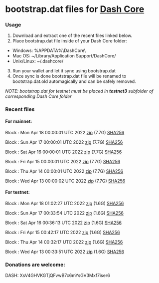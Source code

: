 # bootstrap.dat files for [Dash Core](https://github.com/dashpay/dash)

### Usage

1. Download and extract one of the recent files linked below.
2. Place bootstrap.dat file inside of your Dash Core folder:
 - Windows: %APPDATA%\DashCore\
 - Mac OS: ~/Library/Application Support/DashCore/
 - Unix/Linux: ~/.dashcore/
3. Run your wallet and let it sync using bootstrap.dat
4. Once sync is done bootstrap.dat file will be renamed to bootstrap.dat.old automagically and can be safely removed.

_NOTE: bootstrap.dat for testnet must be placed in **testnet3** subfolder of corresponding Dash Core folder_

### Recent files

#### For mainnet:

Block [](https://insight.dash.org/insight/block/): Mon Apr 18 00:00:01 UTC 2022 [zip](https://dash-bootstrap.ams3.digitaloceanspaces.com/mainnet/2022-04-18/bootstrap.dat.zip) (7.7G) [SHA256](https://dash-bootstrap.ams3.digitaloceanspaces.com/mainnet/2022-04-18/sha256.txt)

Block [](https://insight.dash.org/insight/block/): Sun Apr 17 00:00:01 UTC 2022 [zip](https://dash-bootstrap.ams3.digitaloceanspaces.com/mainnet/2022-04-17/bootstrap.dat.zip) (7.7G) [SHA256](https://dash-bootstrap.ams3.digitaloceanspaces.com/mainnet/2022-04-17/sha256.txt)

Block [](https://insight.dash.org/insight/block/): Sat Apr 16 00:00:01 UTC 2022 [zip](https://dash-bootstrap.ams3.digitaloceanspaces.com/mainnet/2022-04-16/bootstrap.dat.zip) (7.7G) [SHA256](https://dash-bootstrap.ams3.digitaloceanspaces.com/mainnet/2022-04-16/sha256.txt)

Block [](https://insight.dash.org/insight/block/): Fri Apr 15 00:00:01 UTC 2022 [zip](https://dash-bootstrap.ams3.digitaloceanspaces.com/mainnet/2022-04-15/bootstrap.dat.zip) (7.7G) [SHA256](https://dash-bootstrap.ams3.digitaloceanspaces.com/mainnet/2022-04-15/sha256.txt)

Block [](https://insight.dash.org/insight/block/): Thu Apr 14 00:00:01 UTC 2022 [zip](https://dash-bootstrap.ams3.digitaloceanspaces.com/mainnet/2022-04-14/bootstrap.dat.zip) (7.7G) [SHA256](https://dash-bootstrap.ams3.digitaloceanspaces.com/mainnet/2022-04-14/sha256.txt)

Block [](https://insight.dash.org/insight/block/): Wed Apr 13 00:00:02 UTC 2022 [zip](https://dash-bootstrap.ams3.digitaloceanspaces.com/mainnet/2022-04-13/bootstrap.dat.zip) (7.7G) [SHA256](https://dash-bootstrap.ams3.digitaloceanspaces.com/mainnet/2022-04-13/sha256.txt)


#### For testnet:

Block [](https://testnet-insight.dashevo.org/insight/block/): Mon Apr 18 01:02:27 UTC 2022 [zip](https://dash-bootstrap.ams3.digitaloceanspaces.com/testnet/2022-04-18/bootstrap.dat.zip) (1.6G) [SHA256](https://dash-bootstrap.ams3.digitaloceanspaces.com/testnet/2022-04-18/sha256.txt)

Block [](https://testnet-insight.dashevo.org/insight/block/): Sun Apr 17 00:33:54 UTC 2022 [zip](https://dash-bootstrap.ams3.digitaloceanspaces.com/testnet/2022-04-17/bootstrap.dat.zip) (1.6G) [SHA256](https://dash-bootstrap.ams3.digitaloceanspaces.com/testnet/2022-04-17/sha256.txt)

Block [](https://testnet-insight.dashevo.org/insight/block/): Sat Apr 16 00:36:13 UTC 2022 [zip](https://dash-bootstrap.ams3.digitaloceanspaces.com/testnet/2022-04-16/bootstrap.dat.zip) (1.6G) [SHA256](https://dash-bootstrap.ams3.digitaloceanspaces.com/testnet/2022-04-16/sha256.txt)

Block [](https://testnet-insight.dashevo.org/insight/block/): Fri Apr 15 00:42:17 UTC 2022 [zip](https://dash-bootstrap.ams3.digitaloceanspaces.com/testnet/2022-04-15/bootstrap.dat.zip) (1.6G) [SHA256](https://dash-bootstrap.ams3.digitaloceanspaces.com/testnet/2022-04-15/sha256.txt)

Block [](https://testnet-insight.dashevo.org/insight/block/): Thu Apr 14 00:32:17 UTC 2022 [zip](https://dash-bootstrap.ams3.digitaloceanspaces.com/testnet/2022-04-14/bootstrap.dat.zip) (1.6G) [SHA256](https://dash-bootstrap.ams3.digitaloceanspaces.com/testnet/2022-04-14/sha256.txt)

Block [](https://testnet-insight.dashevo.org/insight/block/): Wed Apr 13 00:33:51 UTC 2022 [zip](https://dash-bootstrap.ams3.digitaloceanspaces.com/testnet/2022-04-13/bootstrap.dat.zip) (1.6G) [SHA256](https://dash-bootstrap.ams3.digitaloceanspaces.com/testnet/2022-04-13/sha256.txt)


### Donations are welcome:

DASH: XsV4GHVKGTjQFvwB7c6mYsGV3Mxf7iser6
